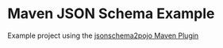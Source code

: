 # Maven JSON Schema Example

Example project using the [jsonschema2pojo Maven Plugin](https://joelittlejohn.github.io/jsonschema2pojo/site/0.5.1/generate-mojo.html)